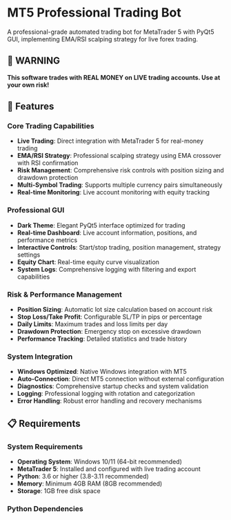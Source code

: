# MT5 Professional Trading Bot

A professional-grade automated trading bot for MetaTrader 5 with PyQt5 GUI, implementing EMA/RSI scalping strategy for live forex trading.

## 🚨 WARNING
**This software trades with REAL MONEY on LIVE trading accounts. Use at your own risk!**

## 🎯 Features

### Core Trading Capabilities
- **Live Trading**: Direct integration with MetaTrader 5 for real-money trading
- **EMA/RSI Strategy**: Professional scalping strategy using EMA crossover with RSI confirmation
- **Risk Management**: Comprehensive risk controls with position sizing and drawdown protection
- **Multi-Symbol Trading**: Supports multiple currency pairs simultaneously
- **Real-time Monitoring**: Live account monitoring with equity tracking

### Professional GUI
- **Dark Theme**: Elegant PyQt5 interface optimized for trading
- **Real-time Dashboard**: Live account information, positions, and performance metrics
- **Interactive Controls**: Start/stop trading, position management, strategy settings
- **Equity Chart**: Real-time equity curve visualization
- **System Logs**: Comprehensive logging with filtering and export capabilities

### Risk & Performance Management
- **Position Sizing**: Automatic lot size calculation based on account risk
- **Stop Loss/Take Profit**: Configurable SL/TP in pips or percentage
- **Daily Limits**: Maximum trades and loss limits per day
- **Drawdown Protection**: Emergency stop on excessive drawdown
- **Performance Tracking**: Detailed statistics and trade history

### System Integration
- **Windows Optimized**: Native Windows integration with MT5
- **Auto-Connection**: Direct MT5 connection without external configuration
- **Diagnostics**: Comprehensive startup checks and system validation
- **Logging**: Professional logging with rotation and categorization
- **Error Handling**: Robust error handling and recovery mechanisms

## 📋 Requirements

### System Requirements
- **Operating System**: Windows 10/11 (64-bit recommended)
- **MetaTrader 5**: Installed and configured with live trading account
- **Python**: 3.6 or higher (3.8-3.11 recommended)
- **Memory**: Minimum 4GB RAM (8GB recommended)
- **Storage**: 1GB free disk space

### Python Dependencies
